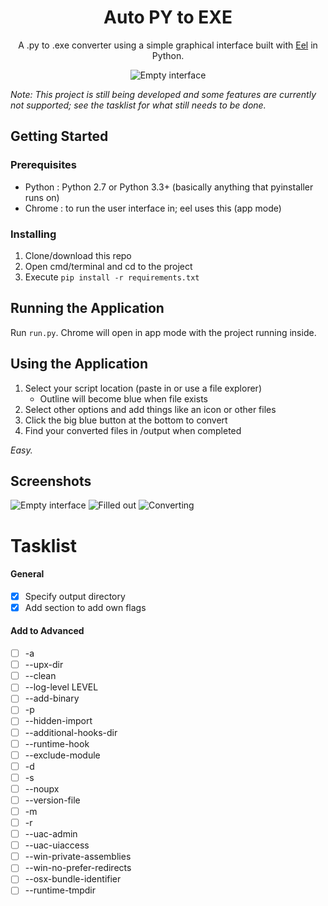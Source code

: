 <h1 align="center">Auto PY to EXE</h1>
<p align="center">A .py to .exe converter using a simple graphical interface built with <a href="https://github.com/ChrisKnott/Eel">Eel</a> in Python.</p>

<div align="center">
    <img src="https://i.imgur.com/BvfQABI.png" alt="Empty interface">
</div>

*Note: This project is still being developed and some features are currently not supported; see the tasklist for what still needs to be done.*
## Getting Started

### Prerequisites
 - Python : Python 2.7 or Python 3.3+ (basically anything that pyinstaller runs on)
 - Chrome : to run the user interface in; eel uses this (app mode)

### Installing
1. Clone/download this repo
2. Open cmd/terminal and cd to the project
3. Execute ```pip install -r requirements.txt```

## Running the Application
Run ```run.py```. Chrome will open in app mode with the project running inside.

## Using the Application
1. Select your script location (paste in or use a file explorer)
    - Outline will become blue when file exists
2. Select other options and add things like an icon or other files
3. Click the big blue button at the bottom to convert
4. Find your converted files in /output when completed

*Easy.*

## Screenshots
![Empty interface](https://i.imgur.com/PIWXYQf.png)
![Filled out](https://i.imgur.com/Y4itvce.png)
![Converting](https://i.imgur.com/MjdONcC.png)

# Tasklist
#### General
- [x] Specify output directory
- [x] Add section to add own flags
#### Add to Advanced
- [ ] -a
- [ ] --upx-dir
- [ ] --clean
- [ ] --log-level LEVEL
- [ ] --add-binary
- [ ] -p
- [ ] --hidden-import
- [ ] --additional-hooks-dir
- [ ] --runtime-hook
- [ ] --exclude-module
- [ ] -d
- [ ] -s
- [ ] --noupx
- [ ] --version-file
- [ ] -m
- [ ] -r
- [ ] --uac-admin
- [ ] --uac-uiaccess
- [ ] --win-private-assemblies
- [ ] --win-no-prefer-redirects
- [ ] --osx-bundle-identifier
- [ ] --runtime-tmpdir
